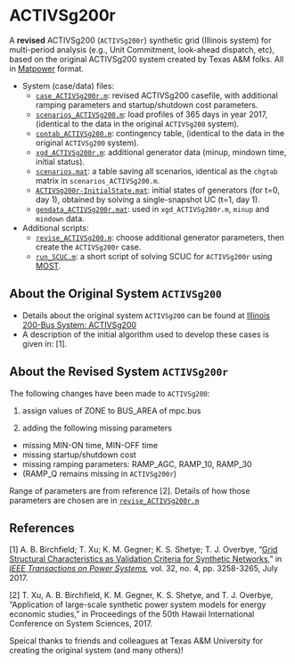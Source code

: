 # ACTIVSg200r

A **revised** ACTIVSg200 (`ACTIVSg200r`) synthetic grid (Illinois system) for multi-period analysis (e.g., Unit Commitment, look-ahead dispatch, etc), based on the original ACTIVSg200 system created by Texas A&M folks. All in [Matpower](https://matpower.org/) format.
- System (case/data) files:
	- [`case_ACTIVSg200r.m`](./case_ACTIVSg200r.m): revised ACTIVSg200 casefile, with additional ramping parameters and startup/shutdown cost parameters.
	- [`scenarios_ACTIVSg200.m`](./scenarios_ACTIVSg200.m): load profiles of 365 days in year 2017, (identical to the data in the original `ACTIVSg200` system).
	- [`contab_ACTIVSg200.m`](./contab_ACTIVSg200.m): contingency table, (identical to the data in the original `ACTIVSg200` system).
	- [`xgd_ACTIVSg200r.m`](./xgd_ACTIVSg200r.m): additional generator data (minup, mindown time, initial status).
	- [`scenarios.mat`](./scenarios.mat): a table saving all scenarios, identical as the `chgtab` matrix in `scenarios_ACTIVSg200.m`.
	- [`ACTIVSg200r-InitialState.mat`](./ACTIVSg200r-InitialState.mat): initial states of generators (for t=0, day 1), obtained by solving a single-snapshot UC (t=1, day 1).
	- [`gendata_ACTIVSg200r.mat`](./gendata_ACTIVSg200r.mat): used in `xgd_ACTIVSg200r.m`, `minup` and `mindown` data.
- Additional scripts:
	- [`revise_ACTIVSg200.m`](./revise_ACTIVSg200.m): choose additional generator parameters, then create the `ACTIVSg200r` case.
	- [`run_SCUC.m`](./run_SCUC.m): a short script of solving SCUC for `ACTIVSg200r` using [MOST](https://matpower.org/doc/manuals/).
	
## About the Original System `ACTIVSg200`

- Details about the original system `ACTIVSg200` can be found at [Illinois 200-Bus System: ACTIVSg200](https://electricgrids.engr.tamu.edu/electric-grid-test-cases/activsg200/)
- A description of the initial algorithm used to develop these cases is given in: [1].

## About the Revised System `ACTIVSg200r`

The following changes have been made to `ACTIVSg200`:

1.  assign values of ZONE to BUS_AREA of mpc.bus

2.  adding the following missing parameters
   
   - missing MIN-ON time, MIN-OFF time
   - missing startup/shutdown cost
   - missing ramping parameters: RAMP_AGC, RAMP_10, RAMP_30
   - (RAMP_Q remains missing in `ACTIVSg200r`)

   Range of parameters are from reference [2]. Details of how those parameters are chosen are in [`revise_ACTIVSg200r.m`](./revise_ACTiVSg200.m)

## References

[1] A. B. Birchfield; T. Xu; K. M. Gegner; K. S. Shetye; T. J. Overbye, “[Grid Structural Characteristics as Validation Criteria for Synthetic Networks](https://urldefense.proofpoint.com/v2/url?u=http-3A__ieeexplore.ieee.org_document_7725528_&d=DwMFAg&c=8hUWFZcy2Z-Za5rBPlktOQ&r=BaZP1q9WdgzAzUtYfK1vHbhZiO0i6RX2AEHJekfHTdI&m=9Bcj8G73DDdx0c3ZTxV6CFrGxmHkzlDHNJ4K5zXn7UU&s=KyLZLQql3Eo5C0fRRizk1gPXh7uPgn7I9kvMcTQD9OU&e=),”  in *[IEEE Transactions on Power Systems](http://ieeexplore.ieee.org/xpl/RecentIssue.jsp?punumber=59),* vol. 32, no. 4, pp. 3258-3265, July 2017.

[2] T. Xu, A. B. Birchfield, K. M. Gegner, K. S. Shetye, and T. J. Overbye, “Application of large-scale synthetic power system models for energy economic studies,” in Proceedings of the 50th Hawaii International Conference on System Sciences, 2017.

Speical thanks to friends and colleagues at Texas A&M University for creating the original system (and many others)!